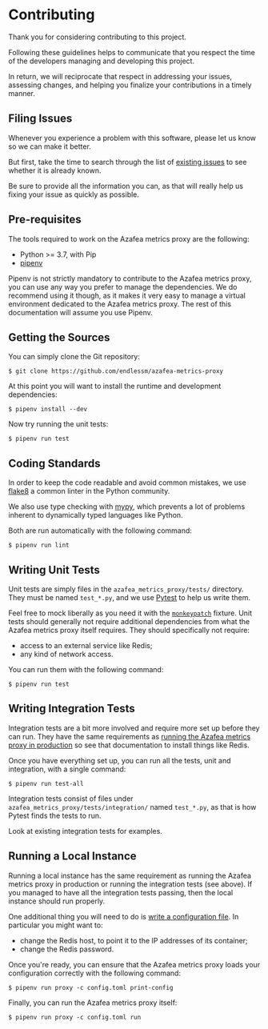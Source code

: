 # Contributing
  
Thank you for considering contributing to this project.

Following these guidelines helps to communicate that you respect the time of
the developers managing and developing this project.

In return, we will reciprocate that respect in addressing your issues,
assessing changes, and helping you finalize your contributions in a timely
manner.


## Filing Issues

Whenever you experience a problem with this software, please let us know so we
can make it better.

But first, take the time to search through the list of [existing issues] to see
whether it is already known.

Be sure to provide all the information you can, as that will really help us
fixing your issue as quickly as possible.

[existing issues]: https://github.com/endlessm/azafea-metrics-proxy/issues


## Pre-requisites

The tools required to work on the Azafea metrics proxy are the following:

*   Python >= 3.7, with Pip
*   [pipenv](https://docs.pipenv.org/)

Pipenv is not strictly mandatory to contribute to the Azafea metrics proxy, you
can use any way you prefer to manage the dependencies. We do recommend using it
though, as it makes it very easy to manage a virtual environment dedicated to
the Azafea metrics proxy. The rest of this documentation will assume you use
Pipenv.


## Getting the Sources

You can simply clone the Git repository:

```
$ git clone https://github.com/endlessm/azafea-metrics-proxy
```

At this point you will want to install the runtime and development
dependencies:

```
$ pipenv install --dev
```

Now try running the unit tests:

```
$ pipenv run test
```


## Coding Standards

In order to keep the code readable and avoid common mistakes, we use
[flake8](https://pypi.org/project/flake8/) a common linter in the Python
community.

We also use type checking with [mypy](http://www.mypy-lang.org/), which
prevents a lot of problems inherent to dynamically typed languages like Python.

Both are run automatically with the following command:

```
$ pipenv run lint
```


## Writing Unit Tests

Unit tests are simply files in the `azafea_metrics_proxy/tests/` directory.
They must be named `test_*.py`, and we use [Pytest](https://pytest.org/) to
help us write them.

Feel free to mock liberally as you need it with the
[`monkeypatch`](https://docs.pytest.org/en/latest/monkeypatch.html) fixture.
Unit tests should generally not require additional dependencies from what
the Azafea metrics proxy itself requires. They should specifically not require:

* access to an external service like Redis;
* any kind of network access.

You can run them with the following command:

```
$ pipenv run test
```


## Writing Integration Tests

Integration tests are a bit more involved and require more set up before they
can run. They have the same requirements as
[running the Azafea metrics proxy in production](docs/source/install.rst) so
see that documentation to install things like Redis.

Once you have everything set up, you can run all the tests, unit and
integration, with a single command:

```
$ pipenv run test-all
```

Integration tests consist of files under
`azafea_metrics_proxy/tests/integration/` named `test_*.py`, as that is how
Pytest finds the tests to run.

Look at existing integration tests for examples.


## Running a Local Instance

Running a local instance has the same requirement as running the Azafea metrics
proxy in production or running the integration tests (see above). If you
managed to have all the integration tests passing, then the local instance
should run properly.

One additional thing you will need to do is
[write a configuration file](docs/source/configuration.rst). In particular you
might want to:

* change the Redis host, to point it to the IP addresses of its container;
* change the Redis password.

Once you're ready, you can ensure that the Azafea metrics proxy loads your
configuration correctly with the following command:

```
$ pipenv run proxy -c config.toml print-config
```

Finally, you can run the Azafea metrics proxy itself:

```
$ pipenv run proxy -c config.toml run
```

